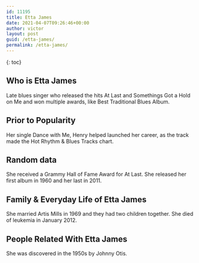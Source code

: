 ```yaml
---
id: 11195
title: Etta James
date: 2021-04-07T09:26:46+00:00
author: victor
layout: post
guid: /etta-james/
permalink: /etta-james/
---
```



{: toc}


## Who is Etta James



Late blues singer who released the hits At Last and Somethings Got a Hold on Me and won multiple awards, like Best Traditional Blues Album.

                
                
                
## Prior to Popularity



Her single Dance with Me, Henry helped launched her career, as the track made the Hot Rhythm & Blues Tracks chart.

                
                
                
## Random data



She received a Grammy Hall of Fame Award for At Last. She released her first album in 1960 and her last in 2011.

                
                
                
## Family & Everyday Life of Etta James



She married Artis Mills in 1969 and they had two children together. She died of leukemia in January 2012.

                
                
                
## People Related With Etta James



She was discovered in the 1950s by Johnny Otis.

                
              
            
          
          
          